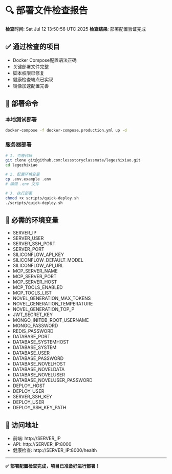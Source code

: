 # 🔍 部署文件检查报告

**检查时间**: Sat Jul 12 13:50:56 UTC 2025
**检查结果**: 部署配置验证完成

## ✅ 通过检查的项目
- Docker Compose配置语法正确
- 关键部署文件完整
- 脚本权限已修复
- 健康检查端点已实现
- 镜像加速配置完善

## 🚀 部署命令

### 本地测试部署
```bash
docker-compose -f docker-compose.production.yml up -d
```

### 服务器部署
```bash
# 1. 克隆代码
git clone git@github.com:lessstoryclassmate/legezhixiao.git
cd legezhixiao

# 2. 配置环境变量
cp .env.example .env
# 编辑 .env 文件

# 3. 执行部署
chmod +x scripts/quick-deploy.sh
./scripts/quick-deploy.sh
```

## 🔑 必需的环境变量
- SERVER_IP
- SERVER_USER
- SERVER_SSH_PORT
- SERVER_PORT
- SILICONFLOW_API_KEY
- SILICONFLOW_DEFAULT_MODEL
- SILICONFLOW_API_URL
- MCP_SERVER_NAME
- MCP_SERVER_PORT
- MCP_SERVER_HOST
- MCP_TOOLS_ENABLED
- MCP_TOOLS_LIST
- NOVEL_GENERATION_MAX_TOKENS
- NOVEL_GENERATION_TEMPERATURE
- NOVEL_GENERATION_TOP_P
- JWT_SECRET_KEY
- MONGO_INITDB_ROOT_USERNAME
- MONGO_PASSWORD
- REDIS_PASSWORD
- DATABASE_PORT
- DATABASE_SYSTEMHOST
- DATABASE_SYSTEM
- DATABASE_USER
- DATABASE_PASSWORD
- DATABASE_NOVELHOST
- DATABASE_NOVELDATA
- DATABASE_NOVELUSER
- DATABASE_NOVELUSER_PASSWORD
- DEPLOY_HOST
- DEPLOY_USER
- SERVER_SSH_KEY
- DEPLOY_USER
- DEPLOY_SSH_KEY_PATH

## 📍 访问地址
- 前端: http://SERVER_IP
- API: http://SERVER_IP:8000
- 健康检查: http://SERVER_IP:8000/health

---
**✅ 部署配置检查完成，项目已准备好进行部署！**
